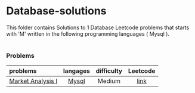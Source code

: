 # Database-solutions
This folder contains Solutions to 1 Database Leetcode problems that starts with 'M' written in the following programming languages ( Mysql ).<br><br>
### Problems ###
|problems|langages|difficulty|Leetcode|
|:-------|:------:|:--------:|:------:|
|[Market Analysis I](./scripts/database/M/Market%20Analysis%20I/)|[Mysql](./scripts/database/M/Market%20Analysis%20I/Market%20Analysis%20I.sql)|Medium|[link](https://leetcode.com/problems/market-analysis-i)|